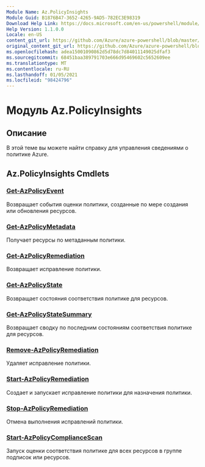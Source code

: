 ```yaml
---
Module Name: Az.PolicyInsights
Module Guid: B1876B47-3652-4265-9AD5-782EC3E98319
Download Help Link: https://docs.microsoft.com/en-us/powershell/module/az.policyinsights
Help Version: 1.1.0.0
Locale: en-US
content_git_url: https://github.com/Azure/azure-powershell/blob/master/src/PolicyInsights/PolicyInsights/help/Az.PolicyInsights.md
original_content_git_url: https://github.com/Azure/azure-powershell/blob/master/src/PolicyInsights/PolicyInsights/help/Az.PolicyInsights.md
ms.openlocfilehash: adea15001090862d5d78dc7d84011149025dfaf3
ms.sourcegitcommit: 68451baa389791703e666d95469602c5652609ee
ms.translationtype: MT
ms.contentlocale: ru-RU
ms.lasthandoff: 01/05/2021
ms.locfileid: "98424796"
---
```

# Модуль Az.PolicyInsights
## Описание
В этой теме вы можете найти справку для управления сведениями о политике Azure.

## Az.PolicyInsights Cmdlets
### [Get-AzPolicyEvent](Get-AzPolicyEvent.md)
Возвращает события оценки политики, созданные по мере создания или обновления ресурсов.

### [Get-AzPolicyMetadata](Get-AzPolicyMetadata.md)
Получает ресурсы по метаданным политики.

### [Get-AzPolicyRemediation](Get-AzPolicyRemediation.md)
Возвращает исправление политики.

### [Get-AzPolicyState](Get-AzPolicyState.md)
Возвращает состояния соответствия политике для ресурсов.

### [Get-AzPolicyStateSummary](Get-AzPolicyStateSummary.md)
Возвращает сводку по последним состояниям соответствия политике для ресурсов.

### [Remove-AzPolicyRemediation](Remove-AzPolicyRemediation.md)
Удаляет исправление политики.

### [Start-AzPolicyRemediation](Start-AzPolicyRemediation.md)
Создает и запускает исправление политики для назначения политики.

### [Stop-AzPolicyRemediation](Stop-AzPolicyRemediation.md)
Отмена выполнения исправлений политики.

### [Start-AzPolicyComplianceScan](Start-AzPolicyComplianceScan.md)
Запуск оценки соответствия политике для всех ресурсов в группе подписок или ресурсов.

